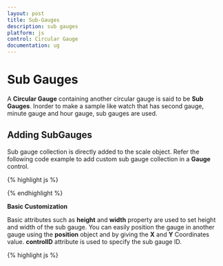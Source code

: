 ```yaml
---
layout: post
title: Sub-Gauges
description: sub gauges
platform: js
control: Circular Gauge
documentation: ug
---
```


# Sub Gauges

A **Circular Gauge** containing another circular gauge is said to be **Sub Gauges**. Inorder to make a sample like watch that has second gauge, minute gauge and hour gauge, sub gauges are used.

## Adding SubGauges

Sub gauge collection is directly added to the scale object. Refer the following code example to add custom sub gauge collection in a **Gauge** control.

{% highlight js %}



<div id="CircularGauge1"></div>

<script type="text/javascript">
$(function () {

//For circular gauge rendering
$("#CircularGauge1").ejCircularGauge({
scales: [{ showSubGauges: true
subGauges:[{
gaugeID: "Gauge1"
}]
}]
})
});
</script>


{% endhighlight %}

**Basic Customization**

Basic attributes such as **height** and **width** property are used to set height and width of the sub gauge. You can easily position the gauge in another gauge using the **position** object and by giving the **X** and **Y** Coordinates value. **controlID** attribute is used to specify the sub gauge ID.

{% highlight js %}


<div id=" SubGauge1"></div>
<div id="CircularGauge1"> </div>


<script type="text/javascript">

$(function () {
$("#SubGauge1").ejCircularGauge({
backgroundColor: "Blue",value:50, radius: 110,
scales: [{
radius: 110,
}]
});

$("#CircularGauge1").ejCircularGauge({
height: 500,value:50, width: 500,
scales: [{radius:190,
subGauges:[{
//For setting sub gauge control ID
**controlID: "SubGauge1",**
//For setting sub gauge height
**height:250,**
//For setting sub gauge width
**width: 250,**
//For setting sub gauge position
**position: { x: 150, y: 100 }**
}]
}]
});    });


{% endhighlight %}



Execute the above code to render the following output.

{% include image.html url="/js/CircularGauge/Concepts-and-Features/Sub-Gauges_images/Sub-Gauges_img1.png" Caption="Circular Gauge with sub gauge"%}

## Multiple SubGauges

You can set multiple sub gauges in a single **Circular Gauge** by adding an array of sub gauge objects. Refer the following code example for multiple sub gauges functionality.

{% highlight js %}


<div id="CircularGauge1"></div>
<div id=" SubGauge1"> </div>
<div id=" SubGauge2"> </div

$(function () {
$("#SubGauge1").ejCircularGauge({
backgroundColor: "#f5b43f",
scales: [{
radius: 150
}]
});
$("#SubGauge2").ejCircularGauge({
backgroundColor: "#f5b43f",
scales: [{
radius: 150
}]
});

$("#CircularGauge1").ejCircularGauge({
height: 500,
width: 500,
scales: [{
radius:250,
subGauges:[
//Sub gauge1
{
controlID: "SubGauge1",
height:200,
width: 200,
position: { x: 200, y: 150 }
},
//Sub gauge2
{
controlID: "SubGauge2",
height: 200,
width: 200,
position: { x: 50, y: 200 }
}]
}]
});    });



{% endhighlight %}



Execute the above code to render the following output.

{% include image.html url="/js/CircularGauge/Concepts-and-Features/Sub-Gauges_images/Sub-Gauges_img2.png" Caption="Circular Gauge with multiple sub gauges"%}


